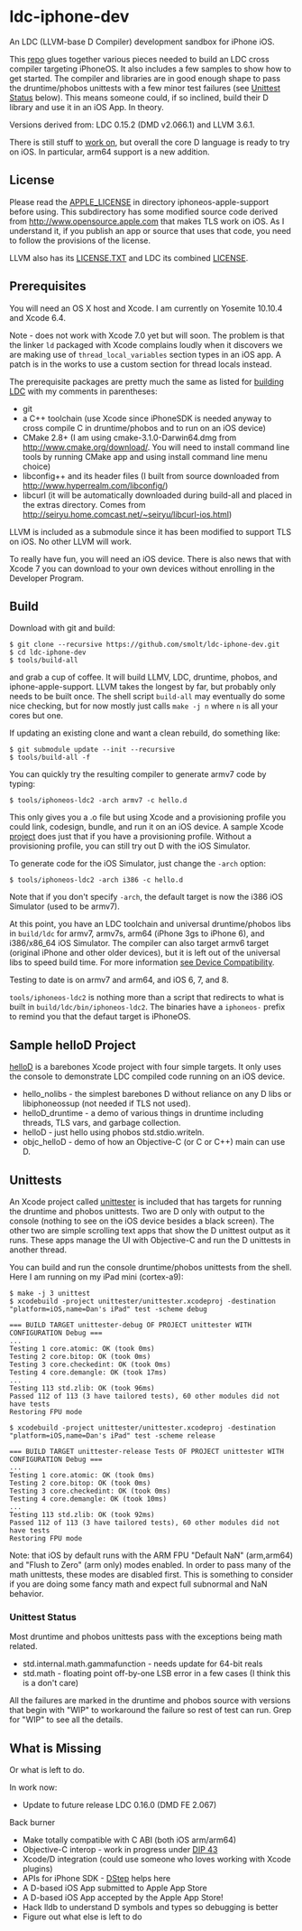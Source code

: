 # ldc-iphone-dev
An LDC (LLVM-base D Compiler) development sandbox for iPhone iOS.

This [repo](https://github.com/smolt/ldc-iphone-dev) glues together various pieces needed to build an LDC cross compiler targeting iPhoneOS.  It also includes a few samples to show how to get started.  The compiler and libraries are in good enough shape to pass the druntime/phobos unittests with a few minor test failures (see [Unittest Status](#unittest-status) below).  This means someone could, if so inclined, build their D library and use it in an iOS App.  In theory.

Versions derived from: LDC 0.15.2 (DMD v2.066.1) and LLVM 3.6.1.

There is still stuff to [work on](#what-is-missing), but overall the core D language is ready to try on iOS.  In particular, arm64 support is a new addition.

## License 
Please read the [APPLE_LICENSE](https://github.com/smolt/iphoneos-apple-support/blob/master/APPLE_LICENSE) in directory iphoneos-apple-support before using.  This subdirectory has some modified source code derived from http://www.opensource.apple.com that makes TLS work on iOS.  As I understand it, if you publish an app or source that uses that code, you need to follow the provisions of the license.

LLVM also has its [LICENSE.TXT](https://github.com/smolt/llvm/blob/ios/LICENSE.TXT) and LDC its combined [LICENSE](https://github.com/smolt/ldc/blob/ios/LICENSE).

## Prerequisites
You will need an OS X host and Xcode.  I am currently on Yosemite 10.10.4 and Xcode 6.4.

Note - does not work with Xcode 7.0 yet but will soon.  The problem is
that the linker `ld` packaged with Xcode complains loudly when it
discovers we are making use of `thread_local_variables` section types
in an iOS app.  A patch is in the works to use a custom section for
thread locals instead.

The prerequisite packages are pretty much the same as listed for [building LDC](http://wiki.dlang.org/Building_LDC_from_source) with my comments in parentheses:

- git
- a C++ toolchain (use Xcode since iPhoneSDK is needed anyway to cross compile C in druntime/phobos and to run on an iOS device)
- CMake 2.8+ (I am using cmake-3.1.0-Darwin64.dmg from http://www.cmake.org/download/.  You will need to install command line tools by running CMake app and using install command line menu choice)
- libconfig++ and its header files (I built from source downloaded from http://www.hyperrealm.com/libconfig/)
- libcurl (it will be automatically downloaded during build-all and placed in the
  extras directory.  Comes from http://seiryu.home.comcast.net/~seiryu/libcurl-ios.html)

LLVM is included as a submodule since it has been modified to support TLS on iOS.  No other LLVM will work.

To really have fun, you will need an iOS device.  There is also news
that with Xcode 7 you can download to your own devices without
enrolling in the Developer Program.

## Build
Download with git and build:

```
$ git clone --recursive https://github.com/smolt/ldc-iphone-dev.git
$ cd ldc-iphone-dev
$ tools/build-all
```

and grab a cup of coffee.  It will build LLMV, LDC, druntime, phobos,
and iphone-apple-support.  LLVM takes the longest by far, but probably
only needs to be built once.  The shell script `build-all` may eventually do some nice checking, but for now mostly just calls `make -j n` where `n` is all your cores but one.

If updating an existing clone and want a clean rebuild, do something like:

```
$ git submodule update --init --recursive
$ tools/build-all -f
```

You can quickly try the resulting compiler to generate armv7 code by typing:

```
$ tools/iphoneos-ldc2 -arch armv7 -c hello.d
```

This only gives you a .o file but using Xcode and a provisioning profile you could link, codesign, bundle, and run it on an iOS device.  A sample Xcode [project](#sample-hellod-project) does just that if you have a provisioning profile.
Without a provisioning profile, you can still try out D with the iOS Simulator.

To generate code for the iOS Simulator, just change the `-arch`
option:

```
$ tools/iphoneos-ldc2 -arch i386 -c hello.d
```

Note that if you don't specify `-arch`, the default target is now the i386
iOS Simulator (used to be armv7).

At this point, you have an LDC toolchain and universal druntime/phobos libs
in `build/ldc` for armv7, armv7s, arm64 (iPhone 3gs to iPhone 6),
and i386/x86_64 iOS Simulator.  The compiler can also target armv6 target
(original iPhone and other older devices), but it is left out of the
universal libs to speed build time.  For more
information
[see Device Compatibility](https://developer.apple.com/library/ios/documentation/DeviceInformation/Reference/iOSDeviceCompatibility/DeviceCompatibilityMatrix/DeviceCompatibilityMatrix.html).

Testing to date is on armv7 and arm64, and iOS 6, 7, and 8.

`tools/iphoneos-ldc2` is nothing more than a script that redirects to what
is built in `build/ldc/bin/iphoneos-ldc2`.  The binaries have a
`iphoneos-` prefix to remind you that the defaut target is iPhoneOS.

## Sample helloD Project
[helloD](https://github.com/smolt/ldc-iphone-dev/tree/master/helloD) is a barebones Xcode project with four simple targets.  It only uses the console to demonstrate LDC compiled code running on an iOS device.

- hello_nolibs - the simplest barebones D without reliance on any D libs or libiphoneossup (not needed if TLS not used).
- helloD_druntime - a demo of various things in druntime including threads, TLS vars, and garbage collection.
- helloD - just hello using phobos std.stdio.writeln.
- objc_helloD - demo of how an Objective-C (or C or C++) main can use D.

## Unittests
An Xcode project called [unittester](https://github.com/smolt/ldc-iphone-dev/tree/master/unittester) is included that has targets for running the druntime and phobos unittests.  Two are D only with output to the console (nothing to see on the iOS device besides a black screen).  The other two are simple scrolling text apps that show the D unittest output as it runs.  These apps manage the UI with Objective-C and run the D unittests in another thread.

You can build and run the console druntime/phobos unittests from the shell.  Here I am running on my iPad mini (cortex-a9):

```
$ make -j 3 unittest
$ xcodebuild -project unittester/unittester.xcodeproj -destination "platform=iOS,name=Dan's iPad" test -scheme debug

=== BUILD TARGET unittester-debug OF PROJECT unittester WITH CONFIGURATION Debug ===
...
Testing 1 core.atomic: OK (took 0ms)
Testing 2 core.bitop: OK (took 0ms)
Testing 3 core.checkedint: OK (took 0ms)
Testing 4 core.demangle: OK (took 17ms)
...
Testing 113 std.zlib: OK (took 96ms)
Passed 112 of 113 (3 have tailored tests), 60 other modules did not have tests
Restoring FPU mode

$ xcodebuild -project unittester/unittester.xcodeproj -destination "platform=iOS,name=Dan's iPad" test -scheme release

=== BUILD TARGET unittester-release Tests OF PROJECT unittester WITH CONFIGURATION Debug ===
...
Testing 1 core.atomic: OK (took 0ms)
Testing 2 core.bitop: OK (took 0ms)
Testing 3 core.checkedint: OK (took 0ms)
Testing 4 core.demangle: OK (took 10ms)
...
Testing 113 std.zlib: OK (took 92ms)
Passed 112 of 113 (3 have tailored tests), 60 other modules did not have tests
Restoring FPU mode
```

Note: that iOS by default runs with the ARM FPU "Default NaN" (arm,arm64) and "Flush to Zero" (arm only) modes enabled.  In order to pass many of the math unittests, these modes are disabled first.  This is something to consider if you are doing some fancy math and expect full subnormal and NaN behavior.

### Unittest Status
Most druntime and phobos unittests pass with the exceptions being math
related.

- std.internal.math.gammafunction - needs update for 64-bit reals
- std.math - floating point off-by-one LSB error in a few cases (I think this is a don't care)

All the failures are marked in the druntime and phobos source with
versions that begin with "WIP" to workaround the failure so rest of
test can run.  Grep for "WIP" to see all the details.

## What is Missing
Or what is left to do.

In work now:
- Update to future release LDC 0.16.0 (DMD FE 2.067)

Back burner
- Make totally compatible with C ABI (both iOS arm/arm64)
- Objective-C interop - work in progress under [DIP 43](http://wiki.dlang.org/DIP43)
- Xcode/D integration (could use someone who loves working with Xcode plugins)
- APIs for iPhone SDK - [DStep](https://github.com/jacob-carlborg/dstep) helps here
- A D-based iOS App submitted to Apple App Store
- A D-based iOS App accepted by the Apple App Store!
- Hack lldb to understand D symbols and types so debugging is better
- Figure out what else is left to do
